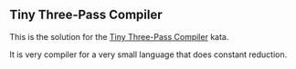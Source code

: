 ## Tiny Three-Pass Compiler

This is the solution for the [Tiny Three-Pass Compiler](https://www.codewars.com/kata/tiny-three-pass-compiler) kata.

It is very compiler for a very small language that does constant reduction.
